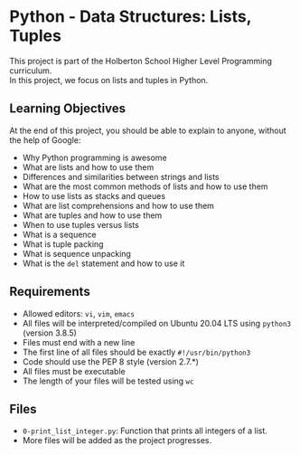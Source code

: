 # Python - Data Structures: Lists, Tuples

This project is part of the Holberton School Higher Level Programming curriculum.  
In this project, we focus on lists and tuples in Python.

## Learning Objectives
At the end of this project, you should be able to explain to anyone, without the help of Google:
- Why Python programming is awesome
- What are lists and how to use them
- Differences and similarities between strings and lists
- What are the most common methods of lists and how to use them
- How to use lists as stacks and queues
- What are list comprehensions and how to use them
- What are tuples and how to use them
- When to use tuples versus lists
- What is a sequence
- What is tuple packing
- What is sequence unpacking
- What is the `del` statement and how to use it

## Requirements
- Allowed editors: `vi`, `vim`, `emacs`
- All files will be interpreted/compiled on Ubuntu 20.04 LTS using `python3` (version 3.8.5)
- Files must end with a new line
- The first line of all files should be exactly `#!/usr/bin/python3`
- Code should use the PEP 8 style (version 2.7.*)
- All files must be executable
- The length of your files will be tested using `wc`

## Files
- `0-print_list_integer.py`: Function that prints all integers of a list.
- More files will be added as the project progresses.
